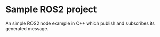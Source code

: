 # Sample ROS2 project
An simple ROS2 node example in C++ which publish and subscribes its generated message. 
